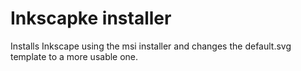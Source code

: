 # Inkscapke installer

Installs Inkscape using the msi installer and changes the default.svg template to a more usable one.